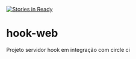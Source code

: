[![Stories in Ready](https://badge.waffle.io/lucasmtav/hook-web.png?label=ready&title=Ready)](https://waffle.io/lucasmtav/hook-web)
# hook-web
Projeto servidor hook em integração com circle ci